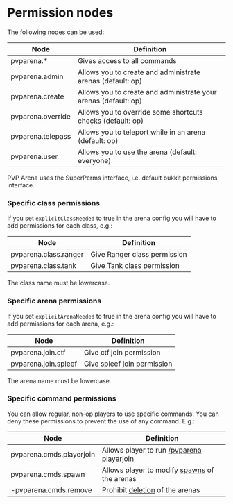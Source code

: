 # Permission nodes

The following nodes can be used:

Node |  Definition
------------- | -------------
pvparena.* | Gives access to all commands
pvparena.admin | Allows you to create and administrate arenas (default: op)
pvparena.create| Allows you to create and administrate your arenas (default: op)
pvparena.override| Allows you to override some shortcuts checks (default: op)
pvparena.telepass| Allows you to teleport while in an arena (default: op)
pvparena.user | Allows you to use the arena (default: everyone)

PVP Arena uses the SuperPerms interface, i.e. default bukkit permissions interface.


### Specific class permissions

If you set `explicitClassNeeded` to true in the arena config you will have to add permissions for each class, e.g.:

Node |  Definition
------------- | -------------
pvparena.class.ranger | Give Ranger class permission
pvparena.class.tank |  Give Tank class permission

The class name must be lowercase.


### Specific arena permissions

If you set `explicitArenaNeeded` to true in the arena config you will have to add permissions for each arena, e.g.:

Node |  Definition
------------- | -------------
pvparena.join.ctf | Give ctf join permission
pvparena.join.spleef | Give spleef join permission

The arena name must be lowercase.


### Specific command permissions

You can allow regular, non-op players to use specific commands. You can deny these permissions to prevent the use of any command. E.g.:

Node |  Definition
------------- | -------------
pvparena.cmds.playerjoin | Allows player to run [/pvparena playerjoin](commands/playerjoin.md)
pvparena.cmds.spawn | Allows player to modify [spawns](commands/spawn.md) of the arenas
-pvparena.cmds.remove | Prohibit [deletion](commands/remove.md) of the arenas

